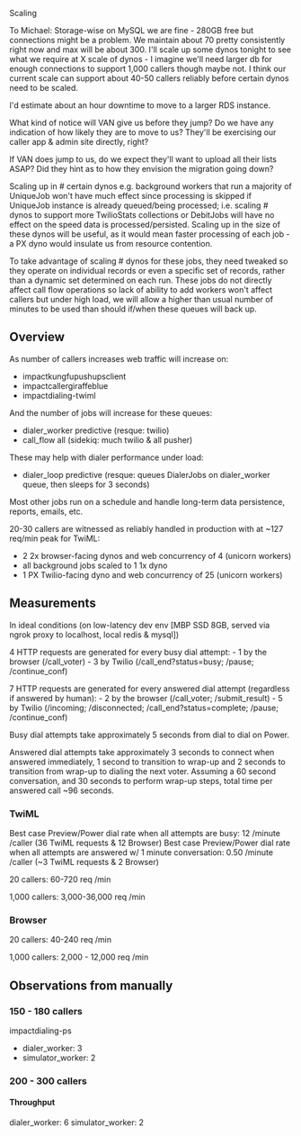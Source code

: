 Scaling

To Michael:
Storage-wise on MySQL we are fine - 280GB free but connections might be a problem. We maintain about 70 pretty consistently right now and max will be about 300. I'll scale up some dynos tonight to see what we require at X scale of dynos - I imagine we'll need larger db for enough connections to support 1,000 callers though maybe not. I think our current scale can support about 40-50 callers reliably before certain dynos need to be scaled.

I'd estimate about an hour downtime to move to a larger RDS instance.

What kind of notice will VAN give us before they jump? Do we have any indication of how likely they are to move to us? They'll be exercising our caller app & admin site directly, right?

If VAN does jump to us, do we expect they'll want to upload all their lists ASAP? Did they hint as to how they envision the migration going down?

Scaling up in # certain dynos e.g. background workers that run a majority of UniqueJob won't have much effect since processing is skipped if UniqueJob instance is already queued/being processed; i.e. scaling # dynos to support more TwilioStats collections or DebitJobs will have no effect on the speed data is processed/persisted. Scaling up in the size of these dynos will be useful, as it would mean faster processing of each job - a PX dyno would insulate us from resource contention.

To take advantage of scaling # dynos for these jobs, they need tweaked so they operate on individual records or even a specific set of records, rather than a dynamic set determined on each run. These jobs do not directly affect call flow operations so lack of ability to add workers won't affect callers but under high load, we will allow a higher than usual number of minutes to be used than should if/when these queues will back up.

## Overview

As number of callers increases web traffic will increase on:
- impactkungfupushupsclient
- impactcallergiraffeblue
- impactdialing-twiml

And the number of jobs will increase for these queues:
- dialer_worker predictive (resque: twilio)
- call_flow all (sidekiq: much twilio & all pusher)

These may help with dialer performance under load:
- dialer_loop predictive (resque: queues DialerJobs on dialer_worker queue, then sleeps for 3 seconds)

Most other jobs run on a schedule and handle long-term data persistence, reports, emails, etc.

20-30 callers are witnessed as reliably handled in production with at ~127 req/min peak for TwiML:
- 2 2x browser-facing dynos and web concurrency of 4 (unicorn workers)
- all background jobs scaled to 1 1x dyno
- 1 PX Twilio-facing dyno and web concurrency of 25 (unicorn workers)

## Measurements

In ideal conditions (on low-latency dev env [MBP SSD 8GB, served via ngrok proxy to localhost, local redis & mysql])

4 HTTP requests are generated for every busy dial attempt:
	- 1 by the browser (/call_voter)
	- 3 by Twilio (/call_end?status=busy; /pause; /continue_conf)

7 HTTP requests are generated for every answered dial attempt (regardless if answered by human):
	- 2 by the browser (/call_voter; /submit_result)
	- 5 by Twilio (/incoming; /disconnected; /call_end?status=complete; /pause; /continue_conf)

Busy dial attempts take approximately 5 seconds from dial to dial on Power.

Answered dial attempts take approximately 3 seconds to connect when answered immediately, 1 second to transition to wrap-up and 2 seconds to transition from wrap-up to dialing the next voter. Assuming a 60 second conversation, and 30 seconds to perform wrap-up steps, total time per answered call ~96 seconds.

### TwiML

Best case Preview/Power dial rate when all attempts are busy: 12 /minute /caller (36 TwiML requests & 12 Browser)
Best case Preview/Power dial rate when all attempts are answered w/ 1 minute conversation: 0.50 /minute /caller (~3 TwiML requests & 2 Browser)

20 callers: 60-720 req /min

1,000 callers: 3,000-36,000 req /min

### Browser

20 callers: 40-240 req /min

1,000 callers: 2,000 - 12,000 req /min

## Observations from manually

### 150 - 180 callers

impactdialing-ps
- dialer_worker: 3
- simulator_worker: 2

### 200 - 300 callers

#### Throughput


dialer_worker: 6
simulator_worker: 2

